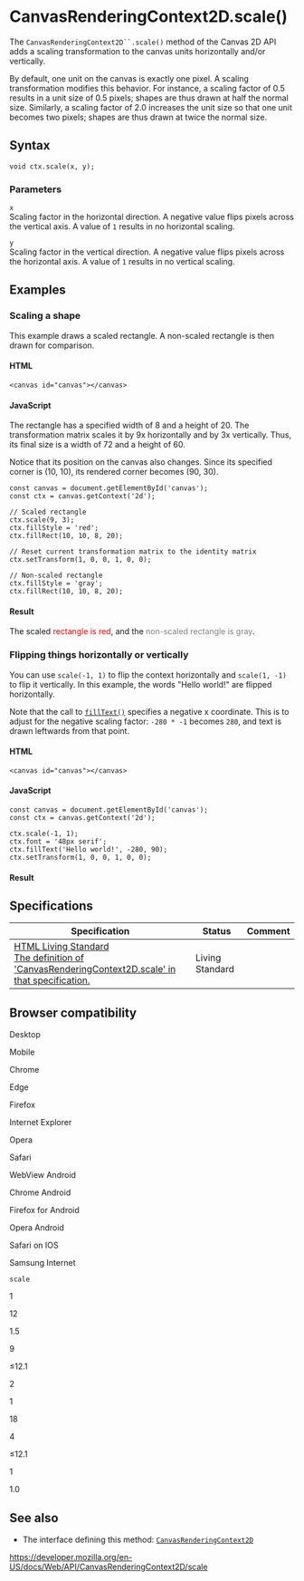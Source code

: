# CanvasRenderingContext2D.scale()

The ` CanvasRenderingContext2D``.scale() ` method of the Canvas 2D API adds a scaling transformation to the canvas units horizontally and/or vertically.

By default, one unit on the canvas is exactly one pixel. A scaling transformation modifies this behavior. For instance, a scaling factor of 0.5 results in a unit size of 0.5 pixels; shapes are thus drawn at half the normal size. Similarly, a scaling factor of 2.0 increases the unit size so that one unit becomes two pixels; shapes are thus drawn at twice the normal size.

## Syntax

    void ctx.scale(x, y);

### Parameters

`x`  
Scaling factor in the horizontal direction. A negative value flips pixels across the vertical axis. A value of `1` results in no horizontal scaling.

`y`  
Scaling factor in the vertical direction. A negative value flips pixels across the horizontal axis. A value of `1` results in no vertical scaling.

## Examples

### Scaling a shape

This example draws a scaled rectangle. A non-scaled rectangle is then drawn for comparison.

#### HTML

    <canvas id="canvas"></canvas>

#### JavaScript

The rectangle has a specified width of 8 and a height of 20. The transformation matrix scales it by 9x horizontally and by 3x vertically. Thus, its final size is a width of 72 and a height of 60.

Notice that its position on the canvas also changes. Since its specified corner is (10, 10), its rendered corner becomes (90, 30).

    const canvas = document.getElementById('canvas');
    const ctx = canvas.getContext('2d');

    // Scaled rectangle
    ctx.scale(9, 3);
    ctx.fillStyle = 'red';
    ctx.fillRect(10, 10, 8, 20);

    // Reset current transformation matrix to the identity matrix
    ctx.setTransform(1, 0, 0, 1, 0, 0);

    // Non-scaled rectangle
    ctx.fillStyle = 'gray';
    ctx.fillRect(10, 10, 8, 20);

#### Result

The scaled <span style="color: red;">rectangle is red</span>, and the <span style="color: gray;">non-scaled rectangle is gray</span>.

### Flipping things horizontally or vertically

You can use `scale(-1, 1)` to flip the context horizontally and `scale(1, -1)` to flip it vertically. In this example, the words "Hello world!" are flipped horizontally.

Note that the call to [`fillText()`](filltext) specifies a negative x coordinate. This is to adjust for the negative scaling factor: `-280 * -1` becomes `280`, and text is drawn leftwards from that point.

#### HTML

    <canvas id="canvas"></canvas>

#### JavaScript

    const canvas = document.getElementById('canvas');
    const ctx = canvas.getContext('2d');

    ctx.scale(-1, 1);
    ctx.font = '48px serif';
    ctx.fillText('Hello world!', -280, 90);
    ctx.setTransform(1, 0, 0, 1, 0, 0);

#### Result

## Specifications

<table><thead><tr class="header"><th>Specification</th><th>Status</th><th>Comment</th></tr></thead><tbody><tr class="odd"><td><a href="https://html.spec.whatwg.org/multipage/scripting.html#dom-context-2d-scale">HTML Living Standard<br />
<span class="small">The definition of 'CanvasRenderingContext2D.scale' in that specification.</span></a></td><td><span class="spec-living">Living Standard</span></td><td></td></tr></tbody></table>

## Browser compatibility

Desktop

Mobile

Chrome

Edge

Firefox

Internet Explorer

Opera

Safari

WebView Android

Chrome Android

Firefox for Android

Opera Android

Safari on IOS

Samsung Internet

`scale`

1

12

1.5

9

≤12.1

2

1

18

4

≤12.1

1

1.0

## See also

- The interface defining this method: [`CanvasRenderingContext2D`](../canvasrenderingcontext2d)

<a href="https://developer.mozilla.org/en-US/docs/Web/API/CanvasRenderingContext2D/scale" class="_attribution-link">https://developer.mozilla.org/en-US/docs/Web/API/CanvasRenderingContext2D/scale</a>
